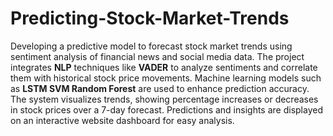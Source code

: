 # Predicting-Stock-Market-Trends
Developing a predictive model to forecast stock market trends using sentiment analysis of financial news and social media data. 
The project integrates **NLP** techniques like **VADER** to analyze sentiments and correlate them with historical stock price movements. 
Machine learning models such as 
  **LSTM
  SVM
  Random Forest** 
are used to enhance prediction accuracy. 
The system visualizes trends, showing percentage increases or decreases in stock prices over a 7-day forecast. 
Predictions and insights are displayed on an interactive website dashboard for easy analysis.
